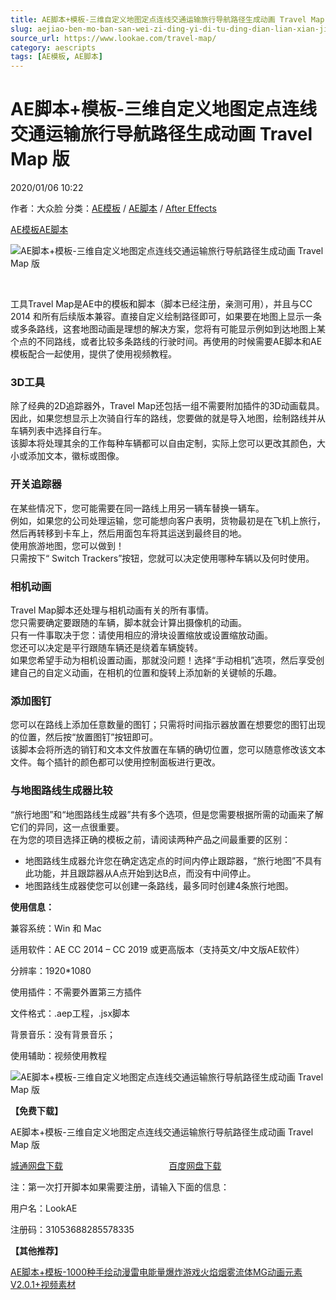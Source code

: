 ```yaml
---
title: AE脚本+模板-三维自定义地图定点连线交通运输旅行导航路径生成动画 Travel Map 版
slug: aejiao-ben-mo-ban-san-wei-zi-ding-yi-di-tu-ding-dian-lian-xian-jiao-tong-yun-shu-lu-xing-dao-hang-lu-jing-sheng-cheng-dong-hua-travel-map-ban
source_url: https://www.lookae.com/travel-map/
category: aescripts
tags: [AE模板, AE脚本]
---
```

# AE脚本+模板-三维自定义地图定点连线交通运输旅行导航路径生成动画 Travel Map 版

2020/01/06 10:22

作者：大众脸
分类：[AE模板](https://www.lookae.com/after-effects/other-after-effects/) / [AE脚本](https://www.lookae.com/after-effects/aescripts/) / [After Effects](https://www.lookae.com/after-effects/)

[AE模板](https://www.lookae.com/tag/ae%e6%a8%a1%e6%9d%bf/)[AE脚本](https://www.lookae.com/tag/ae%e8%84%9a%e6%9c%ac/)

![AE脚本+模板-三维自定义地图定点连线交通运输旅行导航路径生成动画 Travel Map 版](https://www.lookae.com/wp-content/uploads/2020/01/Travel-Map.jpg "AE脚本+模板-三维自定义地图定点连线交通运输旅行导航路径生成动画 Travel Map 版-LookAE.com")

﻿

工具Travel Map是AE中的模板和脚本（脚本已经注册，亲测可用），并且与CC 2014 和所有后续版本兼容。直接自定义绘制路径即可，如果要在地图上显示一条或多条路线，这套地图动画是理想的解决方案，您将有可能显示例如到达地图上某个点的不同路线，或者比较多条路线的行驶时间。再使用的时候需要AE脚本和AE模板配合一起使用，提供了使用视频教程。

### 3D工具

除了经典的2D追踪器外，Travel Map还包括一组不需要附加插件的3D动画载具。  
因此，如果您想显示上次骑自行车的路线，您要做的就是导入地图，绘制路线并从车辆列表中选择自行车。  
该脚本将处理其余的工作每种车辆都可以自由定制，实际上您可以更改其颜色，大小或添加文本，徽标或图像。

### 开关追踪器

在某些情况下，您可能需要在同一路线上用另一辆车替换一辆车。  
例如，如果您的公司处理运输，您可能想向客户表明，货物最初是在飞机上旅行，然后再转移到卡车上，然后用面包车将其运送到最终目的地。  
使用旅游地图，您可以做到！  
只需按下“ Switch Trackers”按钮，您就可以决定使用哪种车辆以及何时使用。

### 相机动画

Travel Map脚本还处理与相机动画有关的所有事情。  
您只需要确定要跟随的车辆，脚本就会计算出摄像机的动画。  
只有一件事取决于您：请使用相应的滑块设置缩放或设置缩放动画。  
您还可以决定是平行跟随车辆还是绕着车辆旋转。  
如果您希望手动为相机设置动画，那就没问题！选择“手动相机”选项，然后享受创建自己的自定义动画，在相机的位置和旋转上添加新的关键帧的乐趣。

### 添加图钉

您可以在路线上添加任意数量的图钉；只需将时间指示器放置在想要您的图钉出现的位置，然后按“放置图钉”按钮即可。  
该脚本会将所选的销钉和文本文件放置在车辆的确切位置，您可以随意修改该文本文件。每个插针的颜色都可以使用控制面板进行更改。

### 与地图路线生成器比较

“旅行地图”和“地图路线生成器”共有多个选项，但是您需要根据所需的动画来了解它们的异同，这一点很重要。  
在为您的项目选择正确的模板之前，请阅读两种产品之间最重要的区别：

* 地图路线生成器允许您在确定选定点的时间内停止跟踪器，“旅行地图”不具有此功能，并且跟踪器从A点开始到达B点，而没有中间停止。
* 地图路线生成器使您可以创建一条路线，最多同时创建4条旅行地图。

**使用信息：**

兼容系统：Win 和 Mac

适用软件：AE CC 2014 – CC 2019 或更高版本（支持英文/中文版AE软件）

分辨率：1920\*1080

使用插件：不需要外置第三方插件

文件格式：.aep工程，.jsx脚本

背景音乐：没有背景音乐；

使用辅助：视频使用教程

![AE脚本+模板-三维自定义地图定点连线交通运输旅行导航路径生成动画 Travel Map 版](https://img.alicdn.com/imgextra/i1/705956171/O1CN01znqyij1vSMhXjALzV_!!705956171.jpg "AE脚本+模板-三维自定义地图定点连线交通运输旅行导航路径生成动画 Travel Map 版-LookAE.com")

**【免费下载】**

AE脚本+模板-三维自定义地图定点连线交通运输旅行导航路径生成动画 Travel Map 版

[城通网盘下载](https://tc5.us/file/680462-416446552)                                           [百度网盘下载](https://pan.baidu.com/s/1xc3byk9whf9u7adz6Ox07Q)

注：第一次打开脚本如果需要注册，请输入下面的信息：

用户名：LookAE

注册码：31053688285578335

**【其他推荐】**

[AE脚本+模板-1000种手绘动漫雷电能量爆炸游戏火焰烟雾流体MG动画元素V2.0.1+视频素材](https://www.lookae.com/1000rtfx2/)
